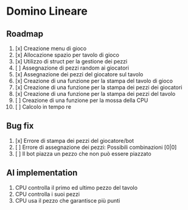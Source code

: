 # Domino Lineare

## Roadmap

1. [x] Creazione menu di gioco
2. [x] Allocazione spazio per tavolo di gioco
3. [x] Utilizzo di struct per la gestione dei pezzi
4. [ ] Assegnazione di pezzi random ai giocatori
5. [x] Assegnazione dei pezzi del giocatore sul tavolo
6. [x] Creazione di una funzione per la stampa del tavolo di gioco
7. [x] Creazione di una funzione per la stampa dei pezzi dei giocatori
8. [x] Creazione di una funzione per la stampa dei pezzi del tavolo
9. [ ] Creazione di una funzione per la mossa della CPU
10. [ ] Calcolo in tempo re  

## Bug fix

1. [x] Errore di stampa dei pezzi del giocatore/bot
2. [ ] Errore di assegnazione dei pezzi: Possibili combinazioni [0|0]
3. [ ] Il bot piazza un pezzo che non può essere piazzato

## AI implementation

1. CPU controlla il primo ed ultimo pezzo del tavolo
2. CPU controlla i suoi pezzi
3. CPU usa il pezzo che garantisce più punti